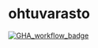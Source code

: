 # ohtuvarasto

[![GHA_workflow_badge](https://github.com/jukaveka/ohtuvarasto/workflows/CI/badge.svg)](https://github.com/jukaveka/ohtuvarasto/actions)
